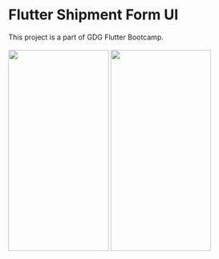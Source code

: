 # Flutter Shipment Form UI

This project is a part of GDG Flutter Bootcamp.<br><br>
<img src="https://raw.githubusercontent.com/Gupta-shifali/Shipment-Form/master/Shipment-Form/Screenshot_1.png" width="200" height="400" >
<img src="https://raw.githubusercontent.com/Gupta-shifali/Shipment-Form/master/Shipment-Form/Screenshot_2.png" width="200" height="400" >
